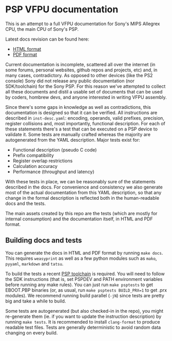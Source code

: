 
PSP VFPU documentation
======================

This is an attempt to a full VFPU documentation for Sony's MIPS Allegrex CPU,
the main CPU of Sony's PSP.

Latest docs revision can be found here:

  - [HTML format](https://davidgfnet.github.io/psp-vfpu-docs/)
  - [PDF format](https://davidgfnet.github.io/psp-vfpu-docs/docs.pdf)

Current documentation is incomplete, scattered all over the internet (in some
forums, personal websites, github repos and projects, etc) and, in many cases,
contradictory. As opposed to other devices (like the PS2 console) Sony did not
release any public documentation (nor SDK/toolchain) for the Sony PSP. For
this reason we've attempted to collect all these documents and distil a usable
set of documents that can be used by coders, hombrew devs, and anyone
interested in writing VFPU assembly.

Since there's some gaps in knowledge as well as contradictions, this
documentation is designed so that it can be verified. All instructions are
described in `inst-desc.yaml`: encoding, operands, valid prefixes, precision,
register collisions and, most importantly, functional description. For each of
these statements there's a test that can be executed on a PSP device to
validate it. Some tests are manually crafted whereas the majority are
autogenerated from the YAML description. Major tests exist for:

  - Functional description (pseudo C code)
  - Prefix compatibility
  - Register overlap restrictions
  - Calculation accuracy
  - Performance (throughput and latency)

With these tests in place, we can be reasonably sure of the statements
described in the docs. For convenience and consistency we also generate most
of the actual documentation from this YAML description, so that any change in
the formal description is reflected both in the human-readable docs and the
tests.

The main assets created by this repo are the tests (which are mostly for
internal consumption) and the documentation itself, in HTML and PDF format.


Building docs and tests
-----------------------

You can generate the docs in HTML and PDF format by running `make docs`. This
requires `weasyprint` as well as a few python modules such as `mako`, `pyyaml`,
`markdown` and `tatsu`.

To build the tests a recent [PSP toolchain](https://github.com/pspdev/pspdev)
is required. You will need to follow the SDK instructions (that is, set PSPDEV
and PATH environment variables before running any make rules). You can just
run `make psptests` to get EBOOT.PBP binaries (or, as usual, run
`make psptests BUILD_PRX=1` to get .prx modules). We recommend running build
parallel (`-jN`) since tests are pretty big and take a while to build.

Some tests are autogenerated (but also checked-in in the repo), you might
re-generate them (ie. if you want to update the instruction description) by
running `make tests`. It is recommended to install `clang-format` to produce
readable test files. Tests are generally deterministic to avoid random data
changing on every build.


